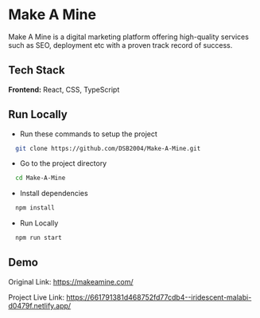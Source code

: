 
# Make A Mine

Make A Mine is a digital marketing platform offering high-quality services such as SEO, deployment etc with a proven track record of success.


## Tech Stack

**Frontend:** React, CSS, TypeScript


## Run Locally

- Run these commands to setup the project


```bash
  git clone https://github.com/DSB2004/Make-A-Mine.git
```

- Go to the project directory

```bash
  cd Make-A-Mine
```

- Install dependencies

```bash
  npm install
```

- Run Locally

```bash
  npm run start
```




## Demo

Original Link: https://makeamine.com/

Project Live Link: https://661791381d468752fd77cdb4--iridescent-malabi-d0479f.netlify.app/